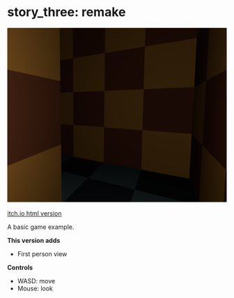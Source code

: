 # story_three: remake

![cover image](./story_three_remake.png)

[itch.io html version](https://invalidlifetime.itch.io/story-three-remake)

A basic game example.

**This version adds**

- First person view

**Controls**

- WASD: move
- Mouse: look
